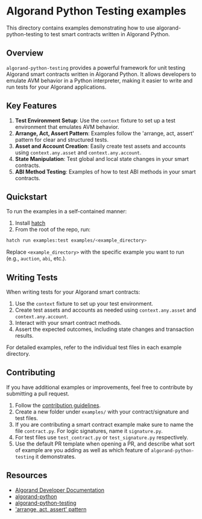 # Algorand Python Testing examples

This directory contains examples demonstrating how to use algorand-python-testing to test smart contracts written in Algorand Python.

## Overview

`algorand-python-testing` provides a powerful framework for unit testing Algorand smart contracts written in Algorand Python. It allows developers to emulate AVM behavior in a Python interpreter, making it easier to write and run tests for your Algorand applications.

## Key Features

1. **Test Environment Setup**: Use the `context` fixture to set up a test environment that emulates AVM behavior.
2. **Arrange, Act, Assert Pattern**: Examples follow the 'arrange, act, assert' pattern for clear and structured tests.
3. **Asset and Account Creation**: Easily create test assets and accounts using `context.any.asset` and `context.any.account`.
4. **State Manipulation**: Test global and local state changes in your smart contracts.
5. **ABI Method Testing**: Examples of how to test ABI methods in your smart contracts.

## Quickstart

To run the examples in a self-contained manner:

1. Install [hatch](https://hatch.pypa.io/latest/)
2. From the root of the repo, run:

```bash
hatch run examples:test examples/<example_directory>
```

Replace `<example_directory>` with the specific example you want to run (e.g., `auction`, `abi`, etc.).

## Writing Tests

When writing tests for your Algorand smart contracts:

1. Use the `context` fixture to set up your test environment.
2. Create test assets and accounts as needed using `context.any.asset` and `context.any.account`.
3. Interact with your smart contract methods.
4. Assert the expected outcomes, including state changes and transaction results.

For detailed examples, refer to the individual test files in each example directory.

## Contributing

If you have additional examples or improvements, feel free to contribute by submitting a pull request.

1. Follow the [contribution guidelines](https://github.com/algorandfoundation/algorand-python-testing/blob/main/CONTRIBUTING.md).
2. Create a new folder under `examples/` with your contract/signature and test files.
3. If you are contributing a smart contract example make sure to name the file `contract.py`. For logic signatures, name it `signature.py`.
4. For test files use `test_contract.py` or `test_signature.py` respectively.
5. Use the default PR template when opening a PR, and describe what sort of example are you adding as well as which feature of `algorand-python-testing` it demonstrates.

## Resources

-   [Algorand Developer Documentation](https://dev.algorand.co/)
-   [algorand-python](https://algorandfoundation.github.io/puya/)
-   [algorand-python-testing](https://algorandfoundation.github.io/algorand-python-testing/)
-   ['arrange, act, assert' pattern](https://automationpanda.com/2020/07/07/arrange-act-assert-a-pattern-for-writing-good-tests/)
